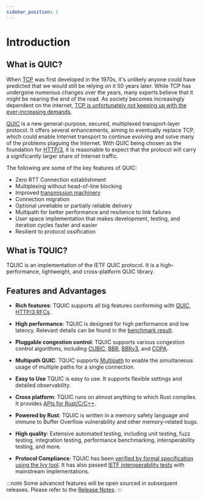 ```yaml
---
sidebar_position: 1
---
```



# Introduction

## What is QUIC?

When [TCP](https://en.wikipedia.org/wiki/Transmission_Control_Protocol#Historical_origin) was first developed in the 1970s, it's unlikely anyone could have predicted that we would still be relying on it 50 years later. While TCP has undergone numerous changes over the years, many experts believe that it might be nearing the end of the road. As society becomes increasingly dependent on the internet, [TCP is unfortunately not keeping up with the ever-increasing demands](https://dl.acm.org/doi/10.1145/3098822.3098842).

[QUIC](https://datatracker.ietf.org/doc/html/rfc9000) is a new general-purpose, secured, multiplexed transport-layer protocol. It offers several enhancements, aiming to eventually replace TCP, which could enable Internet transport to continue evolving and solve many of the problems plaguing the Internet. With QUIC being chosen as the foundation for [HTTP/3](https://datatracker.ietf.org/doc/html/rfc9114), it is reasonable to expect that the protocol will carry a significantly larger share of Internet traffic.

The following are some of the key features of QUIC:
- Zero RTT Connection establishment
- Multiplexing without head-of-line blocking
- Improved [transmission machinery](https://datatracker.ietf.org/doc/html/rfc9002#section-4)
- Connection migration
- Optional unreliable or partially reliable delivery
- Multipath for better performance and resilience to link failures
- User space implementation that makes development, testing, and iteration cycles faster and easier
- Resilient to protocol ossification


## What is TQUIC?

TQUIC is an implementation of the IETF QUIC protocol. It is a high-performance, lightweight, and cross-platform QUIC library.


## Features and Advantages

* **Rich features**:
TQUIC supports all big features conforming with [QUIC, HTTP/3 RFCs](https://quicwg.org/).

* **High performance**:
TQUIC is designed for high performance and low latency. Relevant details can be found in the [benchmark result](further_readings/benchmark/).

* **Pluggable congestion control**:
TQUIC supports various congestion control algorithms, including [CUBIC](https://datatracker.ietf.org/doc/html/rfc8312), [BBR](https://dl.acm.org/doi/pdf/10.1145/3009824), [BBRv3](https://datatracker.ietf.org/meeting/117/materials/slides-117-ccwg-bbrv3-algorithm-bug-fixes-and-public-internet-deployment-00), and [COPA](https://www.usenix.org/conference/nsdi18/presentation/arun).

* **Multipath QUIC**:
TQUIC supports [Multipath](https://datatracker.ietf.org/doc/html/draft-ietf-quic-multipath) to enable the simultaneous usage of multiple paths for a single connection.

* **Easy to Use**
TQUIC is easy to use. It supports flexible settings and detailed observability.

* **Cross platform**:
TQUIC runs on almost anything to which Rust compiles. It provides [APIs for Rust/C/C++](category/api-reference/).

* **Powered by Rust**:
TQUIC is written in a memory safety language and immune to Buffer Overflow vulnerability and other memory-related bugs.

* **High quality**:
Extensive automated testing, including unit testing, fuzz testing, integration testing, performance benchmarking, interoperability testing, and more.

* **Protocol Compliance**:
TQUIC has been [verified by formal specification using the Ivy tool](further_readings/conformance/). It has also passed [IETF interoperability tests](https://github.com/marten-seemann/quic-interop-runner) with mainstream implementations.


:::note
Some advanced features will be open sourced in subsequent releases. Please refer to the [Release Notes](https://github.com/tencent/tquic/releases).
:::
